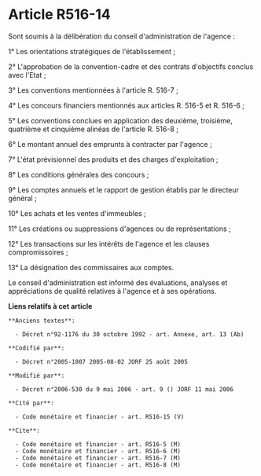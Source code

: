 # Article R516-14

Sont soumis à la délibération du conseil d'administration de l'agence :

1° Les orientations stratégiques de l'établissement ;

2° L'approbation de la convention-cadre et des contrats d'objectifs conclus avec l'Etat ;

3° Les conventions mentionnées à l'article R. 516-7 ;

4° Les concours financiers mentionnés aux articles R. 516-5 et R. 516-6 ;

5° Les conventions conclues en application des deuxième, troisième, quatrième et cinquième alinéas de l'article R. 516-8 ;

6° Le montant annuel des emprunts à contracter par l'agence ;

7° L'état prévisionnel des produits et des charges d'exploitation ;

8° Les conditions générales des concours ;

9° Les comptes annuels et le rapport de gestion établis par le directeur général ;

10° Les achats et les ventes d'immeubles ;

11° Les créations ou suppressions d'agences ou de représentations ;

12° Les transactions sur les intérêts de l'agence et les clauses compromissoires ;

13° La désignation des commissaires aux comptes.

Le conseil d'administration est informé des évaluations, analyses et appréciations de qualité relatives à l'agence et à ses
opérations.

**Liens relatifs à cet article**

	**Anciens textes**:

	  - Décret n°92-1176 du 30 octobre 1992 - art. Annexe, art. 13 (Ab)

	**Codifié par**:

	  - Décret n°2005-1007 2005-08-02 JORF 25 août 2005

	**Modifié par**:

	  - Décret n°2006-530 du 9 mai 2006 - art. 9 () JORF 11 mai 2006

	**Cité par**:

	  - Code monétaire et financier - art. R516-15 (V)

	**Cite**:

	  - Code monétaire et financier - art. R516-5 (M)
	  - Code monétaire et financier - art. R516-6 (M)
	  - Code monétaire et financier - art. R516-7 (M)
	  - Code monétaire et financier - art. R516-8 (M)
